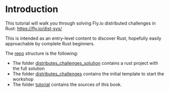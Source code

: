 # Introduction

This tutorial will walk you through solving Fly.io distributed challenges in Rust: https://fly.io/dist-sys/

This is intended as an entry-level content to discover Rust, hopefully easily approachable by complete Rust beginners.

The [repo](https://github.com/LeBoucEtMistere/DistributedChallenges) structure is the following:
- The folder [distributes_challenges_solution](/distributes_challenges_solution) contains a rust project with the full solution
- The folder [distributes_challenges](/distributes_challenges) contains the initial template to start the workshop 
- The folder [tutorial](/tutorial) contains the sources of this book.
